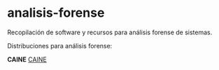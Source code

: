 # analisis-forense

Recopilación de software y recursos para análisis forense de sistemas.

Distribuciones para análisis forense:

**CAINE** 
[CAINE](https://mirror.parrotsec.org/mirrors/parrot/iso/caine/caine11.0.iso)

